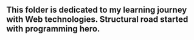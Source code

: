 ## This folder is dedicated to my learning journey with Web technologies. Structural road started with programming hero.
